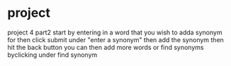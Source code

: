 # project
project 4 part2
start by entering in a word that you wish to adda synonym for
then click submit under "enter a synonym"
then add the synonym
then hit the back button
you can then add more words or find synonyms byclicking under find synonym
